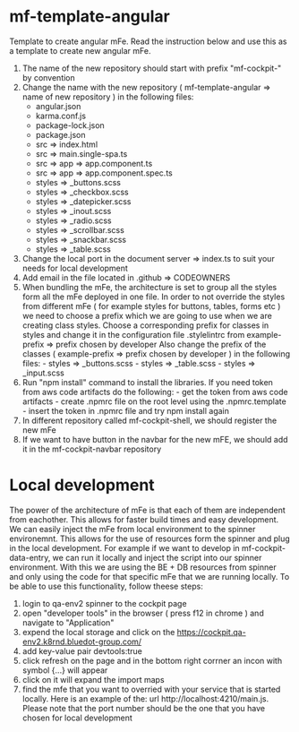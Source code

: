 # mf-template-angular

Template to create angular mFe. Read the instruction below and use this as a template to create new angular mFe.

1. The name of the new repository should start with prefix "mf-cockpit-" by convention
2. Change the name with the new repository ( mf-template-angular => name of new repository ) in the following files:
   - angular.json
   - karma.conf.js
   - package-lock.json
   - package.json
   - src => index.html
   - src => main.single-spa.ts
   - src => app => app.component.ts
   - src => app => app.component.spec.ts
   - styles => \_buttons.scss
   - styles => \_checkbox.scss
   - styles => \_datepicker.scss
   - styles => \_inout.scss
   - styles => \_radio.scss
   - styles => \_scrollbar.scss
   - styles => \_snackbar.scss
   - styles => \_table.scss
3. Change the local port in the document server => index.ts to suit your needs for local development
4. Add email in the file located in .github => CODEOWNERS
5. When bundling the mFe, the architecture is set to group all the styles form all the mFe deployed in one file. In order to not override the styles from different mFe ( for example styles for buttons, tables, forms etc ) we need to choose a prefix which we are going to use when we are creating class styles.
   Choose a corresponding prefix for classes in styles and change it in the configuration file .stylelintrc from example-prefix => prefix chosen by developer
   Also change the prefix of the classes ( example-prefix => prefix chosen by developer ) in the following files: - styles => \_buttons.scss - styles => \_table.scss - styles => \_input.scss
6. Run "npm install" command to install the libraries. If you need token from aws code artifacts do the following: - get the token from aws code artifacts - create .npmrc file on the root level using the .npmrc.template - insert the token in .npmrc file and try npm install again
7. In different repository called mf-cockpit-shell, we should register the new mFe
8. If we want to have button in the navbar for the new mFE, we should add it in the mf-cockpit-navbar repository

# Local development

The power of the architecture of mFe is that each of them are independent from eachother.
This allows for faster build times and easy development. We can easily inject the mFe from local environment to the spinner environemnt.
This allows for the use of resources form the spinner and plug in the local development.
For example if we want to develop in mf-cockpit-data-entry, we can run it locally and inject the script into our spinner environment.
With this we are using the BE + DB resources from spinner and only using the code for that specific mFe that we are running locally.
To be able to use this functionality, follow theese steps:

1. login to qa-env2 spinner to the cockpit page
2. open "developer tools" in the browser ( press f12 in chrome ) and navigate to "Application"
3. expend the local storage and click on the https://cockpit.qa-env2.k8rnd.bluedot-group.com/
4. add key-value pair devtools:true
5. click refresh on the page and in the bottom right corrner an incon with symbol {...} will appear
6. click on it will expand the import maps
7. find the mfe that you want to overried with your service that is started locally. Here is an example of the: url http://localhost:4210/main.js. Please note that the port number should be the one that you have chosen for local development
